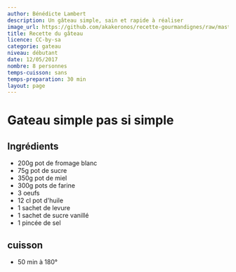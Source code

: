 ```yaml
---
author: Bénédicte Lambert
description: Un gâteau simple, sain et rapide à réaliser
image_url: https://github.com/akakeronos/recette-gourmandignes/raw/master/images/tiramisu-revisite.jpg
title: Recette du gâteau
licence: CC-by-sa
categorie: gateau
niveau: débutant
date: 12/05/2017
nombre: 8 personnes
temps-cuisson: sans
temps-preparation: 30 min
layout: page
---
```


# Gateau simple pas si simple

## Ingrédients

* 200g pot de fromage blanc
* 75g pot de sucre
* 350g pot de miel
* 300g pots de farine
* 3 oeufs
* 12 cl pot d'huile
* 1 sachet de levure
* 1 sachet de sucre vanillé
* 1 pincée de sel

## cuisson
* 50 min à 180°
